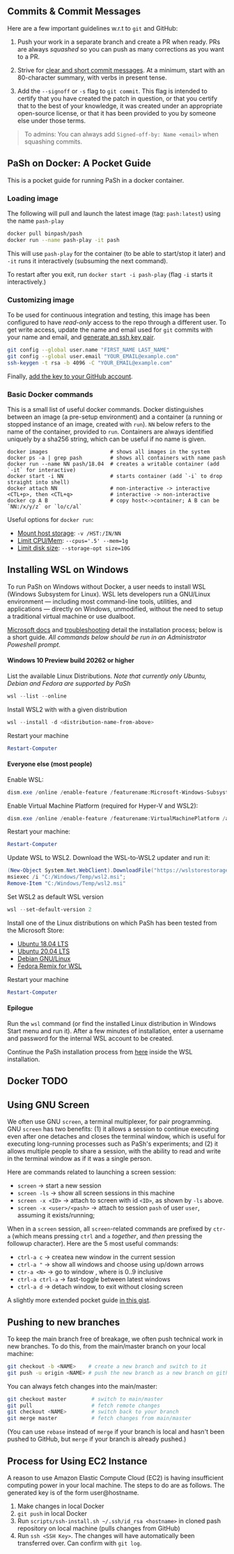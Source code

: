 ## Commits & Commit Messages

Here are a few important guidelines w.r.t to `git` and GitHub:

1. Push your work in a separate branch and create a PR when ready. PRs are always *squashed* so you can push as many corrections as you want to a PR.

2. Strive for [clear and short commit messages](https://tbaggery.com/2008/04/19/a-note-about-git-commit-messages.html). At a minimum, start with an 80-character summary, with verbs in present tense.

3. Add the `--signoff` or `-s` flag to `git commit`. This flag is intended to certify that you have created the patch in question, or that you certify that to the best of your knowledge, it was created under an appropriate open-source license, or that it has been provided to you by someone else under those terms.

> To admins: You can always add `Signed-off-by: Name <email>` when squashing commits.


## PaSh on Docker: A Pocket Guide

This is a pocket guide for running PaSh in a docker container.

### Loading image

The following will pull and launch the latest image (tag: `pash:latest`) using the name `pash-play`

```sh
docker pull binpash/pash
docker run --name pash-play -it pash
```
This will use `pash-play` for the container (to be able to start/stop it later) and `-it` runs it interactively (subsuming the next command).

To restart after you exit, run `docker start -i pash-play` (flag `-i` starts it interactively.)

### Customizing image

To be used for continuous integration and testing, this image has been configured to have _read-only_ access to the repo through a different user.
To get write access, update the name and email used for `git` commits with your name and email, and [generate an ssh key pair](https://docs.github.com/en/free-pro-team@latest/github/authenticating-to-github/generating-a-new-ssh-key-and-adding-it-to-the-ssh-agent).

```sh
git config --global user.name "FIRST_NAME LAST_NAME"
git config --global user.email "YOUR_EMAIL@example.com"
ssh-keygen -t rsa -b 4096 -C "YOUR_EMAIL@example.com"
```

Finally, [add the key to your GitHub account](https://docs.github.com/en/free-pro-team@latest/github/authenticating-to-github/adding-a-new-ssh-key-to-your-github-account).

### Basic Docker commands

This is a small list of useful docker commands. Docker distinguishes between an image (a pre-setup environment) and a container (a running or stopped instance of an image, created with `run`). `NN` below refers to the name of the container, provided to `run`. Containers are always identified uniquely by a sha256 string, which can be useful if no name is given.

```
docker images                    # shows all images in the system
docker ps -a | grep pash         # shows all containers with name pash
docker run --name NN pash/18.04  # creates a writable container (add `-it` for interactive)
docker start -i NN               # starts container (add `-i` to drop straight into shell)
docker attach NN                 # non-interactive -> interactive
<CTL+p>, then <CTL+q>            # interactive -> non-interactive
docker cp A B                    # copy host<->container; A B can be `NN:/x/y/z` or `lo/c/al`
```

Useful options for `docker run`:

* [Mount host storage](https://docs.docker.com/storage/bind-mounts/): `-v /HST:/IN/NN`
* [Limit CPU/Mem](https://docs.docker.com/config/containers/resource_constraints/): `--cpus='.5' --mem=1g`
* [Limit disk size](https://docs.docker.com/engine/reference/commandline/run/#set-storage-driver-options-per-container): `--storage-opt size=10G`

## Installing WSL on Windows

To run PaSh on Windows without Docker, a user needs to install WSL (Windows Subsystem for Linux).
WSL lets developers run a GNU/Linux environment — including most command-line tools, utilities, and applications — directly on Windows, unmodified, without the need to setup a traditional virtual machine or use dualboot.

[Microsoft docs](https://docs.microsoft.com/en-us/windows/wsl/install-win10) and [troubleshooting](https://github.com/MicrosoftDocs/WSL/blob/master/WSL/troubleshooting.md) detail the installation process; below is a short guide.
_All commands below should be run in an Administrator Poweshell prompt._

#### Windows 10 Preview build 20262 or higher

List the available Linux Distributions. _Note that currently only Ubuntu, Debian and Fedora are supported by PaSh_
```powershell
wsl --list --online
```
Install WSL2 with with a given distribution
```powershell
wsl --install -d <distribution-name-from-above>
```
Restart your machine
```powershell
Restart-Computer
```

#### Everyone else (most people)
Enable WSL:
```powershell
dism.exe /online /enable-feature /featurename:Microsoft-Windows-Subsystem-Linux /all /norestart
```
Enable Virtual Machine Platform (required for Hyper-V and WSL2):
```powershell
dism.exe /online /enable-feature /featurename:VirtualMachinePlatform /all /norestart
```
Restart your machine:
```powershell
Restart-Computer
```
Update WSL to WSL2. Download the WSL-to-WSL2 updater and run it:
```powershell
(New-Object System.Net.WebClient).DownloadFile("https://wslstorestorage.blob.core.windows.net/wslblob/wsl_update_x64.msi", "C:/Windows/Temp/wsl2.msi");
msiexec /i "C:/Windows/Temp/wsl2.msi";
Remove-Item "C:/Windows/Temp/wsl2.msi"
```
Set WSL2 as default WSL version
```powershell
wsl --set-default-version 2
```

Install one of the Linux distributions on which PaSh has been tested from the Microsoft Store:

* [Ubuntu 18.04 LTS](https://www.microsoft.com/store/apps/9N9TNGVNDL3Q)
* [Ubuntu 20.04 LTS](https://www.microsoft.com/store/apps/9n6svws3rx71)
* [Debian GNU/Linux](https://www.microsoft.com/store/apps/9MSVKQC78PK6)
* [Fedora Remix for WSL](https://www.microsoft.com/store/apps/9n6gdm4k2hnc)

Restart your machine
```powershell
Restart-Computer
```

#### Epilogue

Run the `wsl` command (or find the installed Linux distribution in Windows Start menu and run it).
After a few minutes of installation, enter a username and password for the internal WSL account to be created.

Continue the PaSh installation process from [here](tutorial.md#installation) inside the WSL installation.


## Docker TODO

## Using GNU Screen

We often use GNU `screen`, a terminal multiplexer, for pair programming. GNU `screen` has two benefits: (1) it allows a session to continue executing even after one detaches and closes the terminal window, which is useful for executing long-running processes such as PaSh's experiments; and (2) it allows multiple people to share a session, with the ability to read and write in the terminal window as if it was a single person.

Here are commands related to launching a screen session:
* `screen`                   -> start a new session
* `screen -ls`               -> show all screen sessions in this machine
* `screen -x <ID>`           -> attach to screen with id `<ID>`, as shown by `-ls` above.
* `screen -x <user>/<pash>`  -> attach to session `pash` of user `user`, assuming it exists/running;

When in a `screen` session, all `screen`-related commands are prefixed by `ctr-a` (which means pressing `ctrl` and `a` _together_, and _then_ pressing the followup character). Here are the 5 most useful commands:
* `ctrl-a c`                 -> create­a new window in the current session
* `ctrl-a "`                 -> show all windows and choose using up/down arrows
* `ctr-a <N>`                -> go to window <N>, where <N> is 0..9 inclusive
* `ctrl-a ctrl-a`            -> fast-toggle between latest windows
* `ctrl-a d`                 -> detach window, to exit without closing screen

A slightly more extended pocket guide [in this gist](https://gist.github.com/nvasilakis/826e4f88d0e0dba2adf4df4834cb9394).

## Pushing to new branches

To keep the main branch free of breakage, we often push technical work in new branches. To do this, from the main/master branch on your local machine:

```sh
git checkout -b <NAME>    # create a new branch and switch to it
git push -u origin <NAME> # push the new branch as a new branch on github
```

You can always fetch changes into the main/master:

```sh
git checkout master        # switch to main/master
git pull                   # fetch remote changes
git checkout <NAME>        # switch back to your branch
git merge master           # fetch changes from main/master
```

(You can use `rebase` instead of `merge` if your branch is local and hasn't been pushed to GitHub, but `merge` if your branch is already pushed.)

## Process for Using EC2 Instance

A reason to use Amazon Elastic Compute Cloud (EC2) is having insufficient computing power in your local machine. The steps to do are as follows. The generated key is of the form user@hostname.

1. Make changes in local Docker
2. `git push` in local Docker
3. Run `scripts/ssh-install.sh ~/.ssh/id_rsa <hostname>` in cloned pash repository on local machine (pulls changes from GitHub)
4. Run `ssh <SSH Key>`. The changes will have automatically been transferred over. Can confirm with `git log`.
